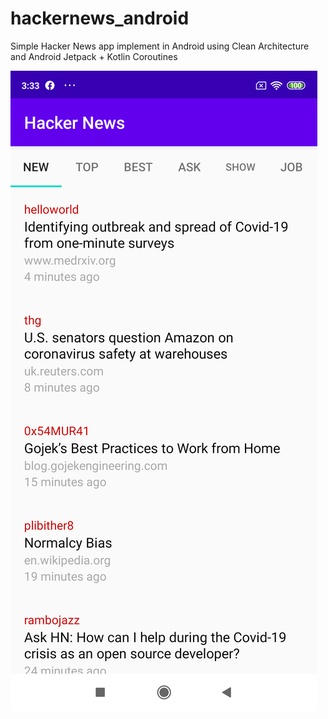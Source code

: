# hackernews_android

Simple Hacker News app implement in Android using Clean Architecture and Android Jetpack + Kotlin Coroutines

![alt text](screenshots/1.png)

